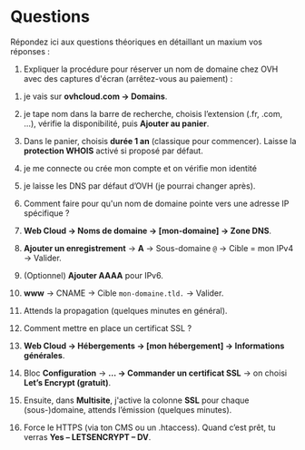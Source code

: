 # Questions

Répondez ici aux questions théoriques en détaillant un maxium vos réponses :

1) Expliquer la procédure pour réserver un nom de domaine chez OVH avec des captures d'écran (arrêtez-vous au paiement) :

1. je vais sur **ovhcloud.com → Domains**.
2. je tape nom dans la barre de recherche, choisis l’extension (.fr, .com, …), vérifie la disponibilité, puis **Ajouter au panier**.
3. Dans le panier, choisis **durée 1 an** (classique pour commencer). Laisse la **protection WHOIS** activé si proposé par défaut.
4. je me connecte ou crée mon compte et on vérifie mon identité
5. je laisse les DNS par défaut d’OVH (je pourrai changer après).


2. Comment faire pour qu'un nom de domaine pointe vers une adresse IP spécifique ?


1. **Web Cloud → Noms de domaine → [mon-domaine] → Zone DNS**.
2. **Ajouter un enregistrement** → **A** → Sous-domaine `@` → Cible = mon IPv4 → Valider.
3. (Optionnel) **Ajouter AAAA** pour IPv6.
4. **www** → CNAME → Cible `mon-domaine.tld.` → Valider.
5. Attends la propagation (quelques minutes en général).

3. Comment mettre en place un certificat SSL ?
1. **Web Cloud → Hébergements → [mon hébergement] → Informations générales**.
2. Bloc **Configuration** → **… → Commander un certificat SSL** → on choisi **Let’s Encrypt (gratuit)**.
3. Ensuite, dans **Multisite**, j'active la colonne **SSL** pour chaque (sous-)domaine, attends l’émission (quelques minutes).
4. Force le HTTPS (via ton CMS ou un .htaccess). Quand c’est prêt, tu verras **Yes – LETSENCRYPT – DV**. 